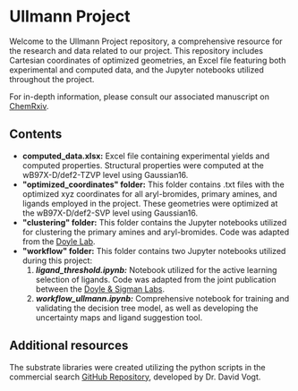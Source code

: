 # Ullmann Project

Welcome to the Ullmann Project repository, a comprehensive resource for the research and data related to our project. This repository includes Cartesian coordinates of optimized geometries, an Excel file featuring both experimental and computed data, and the Jupyter notebooks utilized throughout the project.

For in-depth information, please consult our associated manuscript on [ChemRxiv](https://chemrxiv.org/engage/chemrxiv/article-details/6532eb5cc3693ca993c1ce40).

## Contents

- **computed_data.xlsx:** Excel file containing experimental yields and computed properties. Structural properties were computed at the wB97X-D/def2-TZVP level using Gaussian16.
- **"optimized_coordinates" folder:** This folder contains .txt files with the optimized xyz coordinates for all aryl-bromides, primary amines, and ligands employed in the project. These geometries were optimized at the wB97X-D/def2-SVP level using Gaussian16.
- **"clustering" folder:** This folder contains the Jupyter notebooks utilized for clustering the primary amines and aryl-bromides. Code was adapted from the [Doyle Lab](https://pubs.acs.org/doi/10.1021/jacs.1c12203).
- **"workflow" folder:** This folder contains two Jupyter notebooks utilized during this project:
  1. ***ligand_threshold.ipynb:*** Notebook utilized for the active learning selection of ligands. Code was adapted from the joint publication between the [Doyle & Sigman Labs](https://www.science.org/doi/10.1126/science.abj4213).
  2. ***workflow_ullmann.ipynb:*** Comprehensive notebook for training and validating the decision tree model, as well as developing the uncertainty maps and ligand suggestion tool.

## Additional resources

The substrate libraries were created utilizing the python scripts in the commercial search [GitHub Repository](https://github.com/SigmanGroup/Commercial_Search), developed by Dr. David Vogt.
